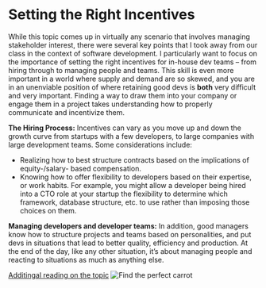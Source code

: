 # Setting the Right Incentives

While this topic comes up in virtually any scenario that involves managing stakeholder interest, there were several key points that I took away from our class in the context of software development.   I particularly want to focus on the importance of setting the right incentives for in-house dev teams – from hiring through to managing people and teams.  This skill is even more important in a world where supply and demand are so skewed, and you are in an unenviable position of where retaining good devs is **both** very difficult and very important.  Finding a way to draw them into your company or engage them in a project takes understanding how to properly communicate and incentivize them.  


**The Hiring Process:** Incentives can vary as you move up and down the growth curve from startups with a few developers, to large companies with large development teams. Some considerations include: 

- Realizing how to best structure contracts based on the implications of equity-/salary- based compensation.     
- Knowing how to offer flexibility to developers based on their expertise, or work habits.  For example, you might allow a developer being hired into a CTO role at your startup the flexibility to determine which framework, database structure, etc. to use rather than imposing those choices on them. 

**Managing developers and developer teams:**  In addition, good managers know how to structure projects and teams based on personalities, and put devs in situations that lead to better quality, efficiency and production.  At the end of the day, like any other situation, it’s about managing people and reacting to situations as much as anything else.

[Additingal reading on the topic](http://programmers.stackexchange.com/questions/87321/what-is-the-best-way-to-incentivize-a-team-of-developers)
![Find the perfect carrot](https://lessoninmotivation.files.wordpress.com/2013/01/carrot-motivation.gif)

